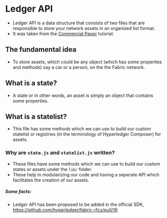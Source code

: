 # Ledger API

- Ledger API is a data structure that consists of two files that are responsible to store your network assets in an organized list format.
- It was taken from the [Commercial Paper](https://github.com/hyperledger/fabric-samples/tree/release-1.4/commercial-paper/organization/magnetocorp/contract/ledger-api) tutorial.

## The fundamental idea
- To store assets, which could be any object (which has some properties and methods) say a car or a person, on the the Fabric network.

## What is a state?
- A state or in other words, an asset is simply an object that contains some properties. 

## What is a statelist?
- This file has some methods which we can use to build our custom statelist or registries (in the terminology of Hyperledger Composer) for assets.
 
### Why are `state.js` and `statelist.js` written?
- These files have some methods which we can use to build our custom states or assets under the `lib/` folder.  
- These help in modularizing our code and having a seperate API which facilitates the creation of our assets.

##### Some facts:
- Ledger API has been proposed to be added in the official SDK, https://github.com/hyperledger/fabric-rfcs/pull/16
